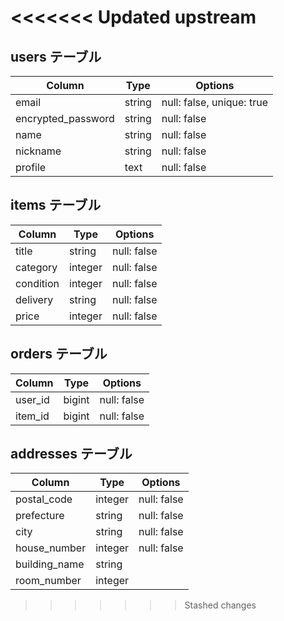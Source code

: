<<<<<<< Updated upstream
=======
## users テーブル

| Column             | Type   | Options     |
| ------------------ | ------ | ----------- |
| email              | string | null: false, unique: true|
| encrypted_password | string | null: false |
| name               | string | null: false |
| nickname           | string | null: false |
| profile            | text   | null: false |

## items テーブル

| Column             | Type       | Options     |
| ------------------ | ---------- | ----------- |
| title              | string     | null: false |
| category           | integer    | null: false |
| condition          | integer    | null: false |
| delivery           | string     | null: false |
| price              | integer    | null: false |


## orders テーブル

| Column     | Type       | Options     |
| ---------- | ---------- | ----------- |
| user_id    | bigint     | null: false |
| item_id    | bigint     | null: false |

## addresses テーブル

| Column       | Type       | Options     |
| ----------   | ---------- | ----------- |
| postal_code  | integer    | null: false |
| prefecture   | string     | null: false |
| city         | string     | null: false |
| house_number | integer    | null: false |
| building_name| string     |             |
| room_number  | integer    |             |
>>>>>>> Stashed changes

